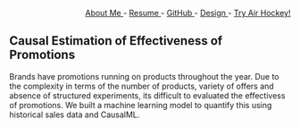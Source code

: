 <div style="text-align: right">
 
   <a href = "https://www.linkedin.com/in/ezhilvelme/" > About Me </a> -
   <a href = "https://drive.google.com/file/d/1LAy5Ol2dtCn14x_uI9mE7Lu4mIqhyvba/view?usp=sharing" > Resume </a> - 
   <a href = "https://github.com/Ezhilvel" > GitHub </a> -
   <a href = "https://www.behance.net/ezhilvelme" > Design </a> -
   <a href = "https://airhockey-love2d.herokuapp.com/" > Try Air Hockey! </a> 

</div>


## Causal Estimation of Effectiveness of Promotions

Brands have promotions running on products throughout the year. Due to the complexity in terms of the number of products, variety of offers and absence of structured experiments, its difficult to evaluated the effectivess of promotions. We built a machine learning model to quantify this using historical sales data and CausalML.
